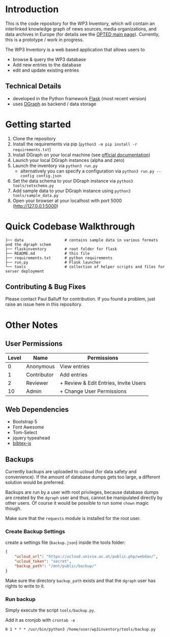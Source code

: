 # Introduction

This is the code repository for the WP3 Inventory, which will contain an interlinked knowledge graph of news sources, media organizations, and data archives in Europe (for details see the [OPTED main page](https://opted.eu/)). Currently, this is a prototype / work in progress.

The WP3 Inventory is a web based application that allows users to

- browse & query the WP3 database
- Add new entries to the database
- edit and update existing entries

## Technical Details

- developed in the Python framework [Flask](https://flask.palletsprojects.com/en/2.0.x/) (most recent version)
- uses [DGraph](https://dgraph.io/) as backend / data storage

# Getting started

1. Clone the repository
2. Install the requirements via pip (`python3 -m pip install -r requirements.txt`)
3. Install DGraph on your local machine (see [official documentation](https://dgraph.io/downloads/))
4. Launch your local DGraph instances (alpha and zero)
5. Launch the inventory via `python3 run.py` 
      - alternatively you can specify a configuration via `python3 run.py --config config.json`
6. Set the data schema to your DGraph instance via `python3 tools/setschema.py`
7. Add sample data to your DGraph instance using `python3 tools/sample_data.py`
8. Open your browser at your localhost with port 5000 (http://127.0.0.1:5000)

# Quick Codebase Walkthrough

```
├── data                  # contains sample data in various formats and the dgraph schem
├── flaskinventory        # root folder for flask
├── README.md             # this file
├── requirements.txt      # python requirements
├── run.py                # Flask launcher
└── tools                 # collection of helper scripts and files for server deployment
```

## Contributing & Bug Fixes

Please contact Paul Balluff for contribution. If you found a problem, just raise an issue here in this repository.

# Other Notes


## User Permissions

Level | Name | Permissions
------|------|------------
0     | Anonymous | View entries
1     | Contributor  | Add entries
2     | Reviewer | + Review & Edit Entries, Invite Users
10    | Admin   | + Change User Permissions 


## Web Dependencies

- Bootstrap 5
- Font Awesome
- Tom-Select
- jquery typeahead
- [bibtex-js](https://github.com/digitalheir/bibtex-js)

## Backups

Currently backups are uploaded to ucloud (for data safety and convenience). If the amount of database dumps gets too large, a different solution would be preferred.

Backups are run by a user with root privileges, because database dumps are created by the `dgraph` user and thus, cannot be manipulated directly by other users. Of course it would be possible to run some `chown` magic though.

Make sure that the `requests` module is installed for the root user.

### Create Backup Settings

create a settings file (`backup.json`) inside the tools folder:

```json
{
    "ucloud_url": "https://ucloud.univie.ac.at/public.php/webdav/",
    "ucloud_token": "secret",
    "backup_path": "/mnt/public/backup/"
}
```

Make sure the directory `backup_path` exists and that the `dgraph` user has rights to write to it.

### Run backup

Simply execute the script `tools/backup.py`.

Add it as cronjob with `crontab -e`

```
0 1 * * * /usr/bin/python3 /home/user/wp3inventory/tools/backup.py
```